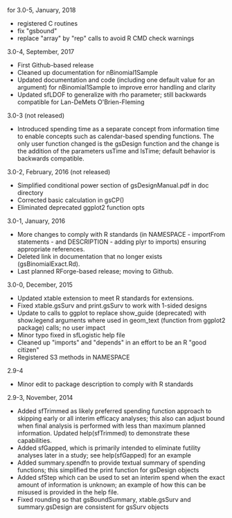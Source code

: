 for 3.0-5, January, 2018
- registered C routines
- fix "gsbound"
- replace "array" by "rep" calls to avoid R CMD check warnings

3.0-4, September, 2017
- First Github-based release
- Cleaned up documentation for nBinomial1Sample
- Updated documentation and code (including one default value for an argument) for nBinomial1Sample to improve error handling and clarity 
- Updated sfLDOF to generalize with rho parameter; still backwards compatible for Lan-DeMets O'Brien-Fleming

3.0-3 (not released)
- Introduced spending time as a separate concept from information time to enable concepts such as calendar-based spending functions. The only user function changed is the gsDesign function and the change is the addition of the parameters usTime and lsTime; default behavior is backwards compatible.

3.0-2, February, 2016 (not released)
- Simplified conditional power section of gsDesignManual.pdf in doc directory
- Corrected basic calculation in gsCP()
- Eliminated deprecated ggplot2 function opts

3.0-1, January, 2016
- More changes to comply with R standards (in NAMESPACE - importFrom statements - and DESCRIPTION - adding plyr to imports) ensuring appropriate references.
- Deleted link in documentation that no longer exists (gsBinomialExact.Rd).
- Last planned RForge-based release; moving to Github.


3.0-0, December, 2015
- Updated xtable extension to meet R standards for extensions. 
- Fixed xtable.gsSurv and print.gsSurv to work with 1-sided designs
- Update to calls to ggplot to replace show_guide (deprecated) with show.legend arguments where used in geom_text (function from ggplot2 package) calls; no user impact
- Minor typo fixed in sfLogistic help file
- Cleaned up "imports" and "depends" in an effort to be an R "good citizen"
- Registered S3 methods in NAMESPACE

2.9-4
- Minor edit to package description to comply with R standards

2.9-3, November, 2014
- Added sfTrimmed as likely preferred spending function approach to skipping early or all interim efficacy analyses; this also can adjust bound when final analysis is performed with less than maximum planned information. Updated help(sfTrimmed) to demonstrate these capabilities.
- Added sfGapped, which is primarily intended to eliminate futility analyses later in a study; see help(sfGapped) for an example
- Added summary.spendfn to provide textual summary of spending functions; this simplified the print function for gsDesign objects
- Added sfStep which can be used to set an interim spend when the exact amount of information is unknown; an example of how this can be misused is provided in the help file.
- Fixed rounding so that gsBoundSummary, xtable.gsSurv and summary.gsDesign are consistent for gsSurv objects
